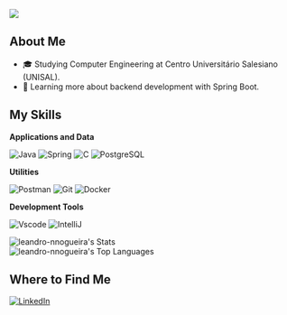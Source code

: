 ![](https://visitcount.itsvg.in/api?id=leandro-nnogueira&icon=0&color=0)

## About Me

- 🎓 Studying Computer Engineering at Centro Universitário Salesiano (UNISAL).
- 🌱 Learning more about backend development with Spring Boot.

## My Skills

**Applications and Data**

![Java](https://img.shields.io/badge/java-%23ED8B00.svg?style=for-the-badge&logo=openjdk&logoColor=white)
![Spring](https://img.shields.io/badge/spring-%236DB33F.svg?style=for-the-badge&logo=spring&logoColor=white)
![C](https://img.shields.io/badge/C-00599C?style=for-the-badge&logo=c&logoColor=white)
![PostgreSQL](https://img.shields.io/badge/PostgreSQL-000?style=for-the-badge&logo=postgresql)

**Utilities**

![Postman](https://img.shields.io/badge/Postman-FF6C37.svg?style=for-the-badge&logo=Postman&logoColor=white)
![Git](https://img.shields.io/badge/GIT-E44C30?style=for-the-badge&logo=git&logoColor=white)
![Docker](https://img.shields.io/badge/Docker-777BB4?style=for-the-badge&logo=docker&logoColor=white)

**Development Tools**

![Vscode](https://img.shields.io/badge/Vscode-007ACC?style=for-the-badge&logo=vscode&logoColor=white)
![IntelliJ](https://img.shields.io/badge/jetbrains-000000?style=for-the-badge&logo=jetbrains&logoColor=white)

![leandro-nnogueira's Stats](https://github-readme-stats.vercel.app/api?username=leandro-nnogueira&theme=dark&show_icons=true&hide_border=true&count_private=true) </br>
![leandro-nnogueira's Top Languages](https://github-readme-stats.vercel.app/api/top-langs/?username=leandro-nnogueira&theme=dark&show_icons=true&hide_border=true&layout=compact)

## Where to Find Me

[![LinkedIn](https://img.shields.io/badge/LinkedIn-0077B5?style=for-the-badge&logo=linkedin&logoColor=white)](https://www.linkedin.com/in/leandro-nnogueira/)
